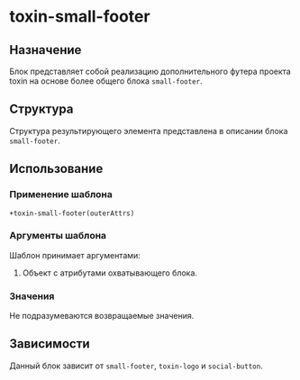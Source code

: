 # toxin-small-footer

## Назначение

Блок представляет собой реализацию дополнительного футера проекта toxin на основе более общего блока `small-footer`.

## Структура

Структура результирующего элемента представлена в описании блока `small-footer`.

## Использование

### Применение шаблона

    +toxin-small-footer(outerAttrs)

### Аргументы шаблона

Шаблон принимает аргументами:

1. Объект с атрибутами охватывающего блока.

### Значения

Не подразумеваются возвращаемые значения.

## Зависимости

Данный блок зависит от `small-footer`, `toxin-logo` и `social-button`.